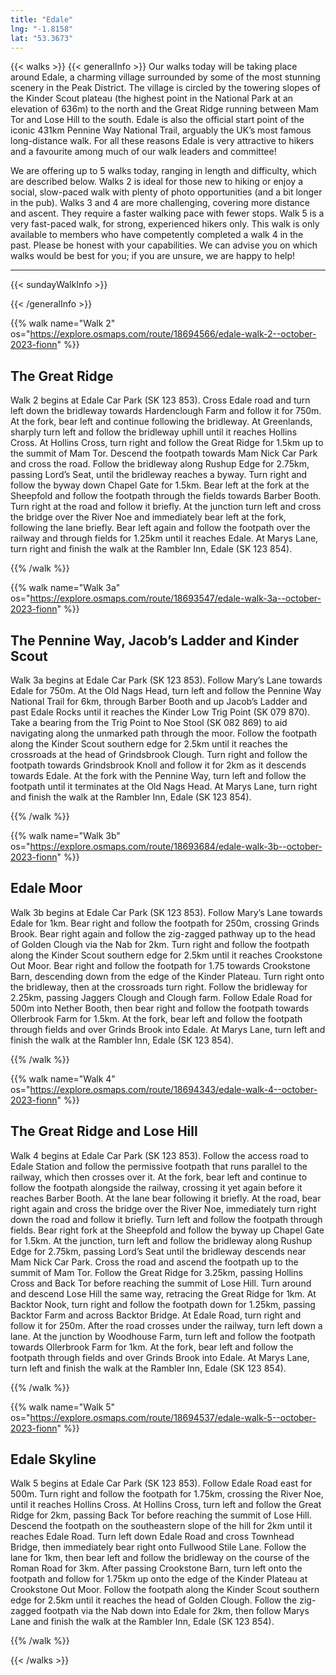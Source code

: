 ```yaml
---
title: "Edale"
lng: "-1.8158"
lat: "53.3673"
---
```


{{< walks >}}
{{< generalInfo >}}
Our walks today will be taking place around Edale, a charming village surrounded by some of
the most stunning scenery in the Peak District. The village is circled by the towering slopes of
the Kinder Scout plateau (the highest point in the National Park at an elevation of 636m) to
the north and the Great Ridge running between Mam Tor and Lose Hill to the south. Edale is
also the official start point of the iconic 431km Pennine Way National Trail, arguably the
UK’s most famous long-distance walk. For all these reasons Edale is very attractive to hikers
and a favourite among much of our walk leaders and committee!

We are offering up to 5 walks today, ranging in length and difficulty, which are described below.
Walks 2 is ideal for those new to hiking or enjoy a social, slow-paced walk with plenty of photo
opportunities (and a bit longer in the pub).
Walks 3 and 4 are more challenging, covering more distance and ascent. They require a faster walking pace
with fewer stops.
Walk 5 is a very fast-paced walk, for strong, experienced hikers only. This walk is only available to
members who have competently completed a walk 4 in the past.
Please be honest with your capabilities. We can advise you on which walks would be best for you; if you
are unsure, we are happy to help!
<hr>
{{< sundayWalkInfo >}}

{{< /generalInfo >}}

{{% walk name="Walk 2" os="https://explore.osmaps.com/route/18694566/edale-walk-2--october-2023-fionn" %}}

## The Great Ridge

Walk 2 begins at Edale Car Park (SK 123 853). Cross Edale road
and turn left down the bridleway towards Hardenclough Farm and
follow it for 750m. At the fork, bear left and continue following the
bridleway. At Greenlands, sharply turn left and follow the bridleway
uphill until it reaches Hollins Cross. At Hollins Cross, turn right and
follow the Great Ridge for 1.5km up to the summit of Mam Tor.
Descend the footpath towards Mam Nick Car Park and cross the
road. Follow the bridleway along Rushup Edge for 2.75km, passing
Lord’s Seat, until the bridleway reaches a byway. Turn right and
follow the byway down Chapel Gate for 1.5km. Bear left at the fork
at the Sheepfold and follow the footpath through the fields towards
Barber Booth. Turn right at the road and follow it briefly. At the
junction turn left and cross the bridge over the River Noe and
immediately bear left at the fork, following the lane briefly. Bear left
again and follow the footpath over the railway and through fields for
1.25km until it reaches Edale. At Marys Lane, turn right and finish
the walk at the Rambler Inn, Edale (SK 123 854).

{{% /walk %}}

{{% walk name="Walk 3a" os="https://explore.osmaps.com/route/18693547/edale-walk-3a--october-2023-fionn" %}}

## The Pennine Way, Jacob’s Ladder and Kinder Scout

Walk 3a begins at Edale Car Park (SK 123 853). Follow Mary’s Lane
towards Edale for 750m. At the Old Nags Head, turn left and follow
the Pennine Way National Trail for 6km, through Barber Booth and
up Jacob’s Ladder and past Edale Rocks until it reaches the Kinder
Low Trig Point (SK 079 870). Take a bearing from the Trig Point to
Noe Stool (SK 082 869) to aid navigating along the unmarked path
through the moor. Follow the footpath along the Kinder Scout
southern edge for 2.5km until it reaches the crossroads at the head
of Grindsbrook Clough. Turn right and follow the footpath towards
Grindsbrook Knoll and follow it for 2km as it descends towards
Edale. At the fork with the Pennine Way, turn left and follow the
footpath until it terminates at the Old Nags Head. At Marys Lane,
turn right and finish the walk at the Rambler Inn, Edale (SK 123
854).

{{% /walk %}}

{{% walk name="Walk 3b" os="https://explore.osmaps.com/route/18693684/edale-walk-3b--october-2023-fionn" %}}

## Edale Moor

Walk 3b begins at Edale Car Park (SK 123 853). Follow Mary’s Lane
towards Edale for 1km. Bear right and follow the footpath for 250m,
crossing Grinds Brook. Bear right again and follow the zig-zagged
pathway up to the head of Golden Clough via the Nab for 2km.
Turn right and follow the footpath along the Kinder Scout southern
edge for 2.5km until it reaches Crookstone Out Moor. Bear right
and follow the footpath for 1.75 towards Crookstone Barn,
descending down from the edge of the Kinder Plateau. Turn right
onto the bridleway, then at the crossroads turn right. Follow the
bridleway for 2.25km, passing Jaggers Clough and Clough farm.
Follow Edale Road for 500m into Nether Booth, then bear right and
follow the footpath towards Ollerbrook Farm for 1.5km. At the
fork, bear left and follow the footpath through fields and over
Grinds Brook into Edale. At Marys Lane, turn left and finish the walk
at the Rambler Inn, Edale (SK 123 854).

{{% /walk %}}

{{% walk name="Walk 4" os="https://explore.osmaps.com/route/18694343/edale-walk-4--october-2023-fionn" %}}

## The Great Ridge and Lose Hill

Walk 4 begins at Edale Car Park (SK 123 853). Follow the access
road to Edale Station and follow the permissive footpath that runs
parallel to the railway, which then crosses over it. At the fork, bear
left and continue to follow the footpath alongside the railway,
crossing it yet again before it reaches Barber Booth. At the lane
bear following it briefly. At the road, bear right again and cross the
bridge over the River Noe, immediately turn right down the road
and follow it briefly. Turn left and follow the footpath through fields.
Bear right fork at the Sheepfold and follow the byway up Chapel
Gate for 1.5km. At the junction, turn left and follow the bridleway
along Rushup Edge for 2.75km, passing Lord’s Seat until the
bridleway descends near Mam Nick Car Park. Cross the road and
ascend the footpath up to the summit of Mam Tor. Follow the
Great Ridge for 3.25km, passing Hollins Cross and Back Tor before
reaching the summit of Lose Hill. Turn around and descend Lose
Hill the same way, retracing the Great Ridge for 1km. At Backtor
Nook, turn right and follow the footpath down for 1.25km, passing
Backtor Farm and across Backtor Bridge. At Edale Road, turn right
and follow it for 250m. After the road crosses under the railway,
turn left down a lane. At the junction by Woodhouse Farm, turn left
and follow the footpath towards Ollerbrook Farm for 1km. At the
fork, bear left and follow the footpath through fields and over
Grinds Brook into Edale. At Marys Lane, turn left and finish the walk
at the Rambler Inn, Edale (SK 123 854).

{{% /walk %}}

{{% walk name="Walk 5" os="https://explore.osmaps.com/route/18694537/edale-walk-5--october-2023-fionn" %}}

## Edale Skyline

Walk 5 begins at Edale Car Park (SK 123 853). Follow Edale Road
east for 500m. Turn right and follow the footpath for 1.75km,
crossing the River Noe, until it reaches Hollins Cross. At Hollins
Cross, turn left and follow the Great Ridge for 2km, passing Back
Tor before reaching the summit of Lose Hill. Descend the footpath
on the southeastern slope of the hill for 2km until it reaches Edale
Road. Turn left down Edale Road and cross Townhead Bridge, then
immediately bear right onto Fullwood Stile Lane. Follow the lane for
1km, then bear left and follow the bridleway on the course of the
Roman Road for 3km. After passing Crookstone Barn, turn left
onto the footpath and follow for 1.75km up onto the edge of the
Kinder Plateau at Crookstone Out Moor. Follow the footpath along
the Kinder Scout southern edge for 2.5km until it reaches the head
of Golden Clough. Follow the zig-zagged footpath via the Nab down
into Edale for 2km, then follow Marys Lane and finish the walk at
the Rambler Inn, Edale (SK 123 854).

{{% /walk %}}

{{< /walks >}}